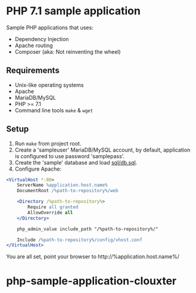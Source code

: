 # PHP 7.1 sample application

Sample PHP applications that uses:
* Dependency Injection
* Apache routing
* Composer (aka: Not reinventing the wheel)

## Requirements

* Unix-like operating systems
* Apache
* MariaDB/MySQL
* PHP >= 7.1
* Command line tools `make` & `wget`

## Setup

1. Run `make` from project root.
2. Create a 'sampleuser' MariaDB/MySQL account, by default, application is configured to use password 'samplepass'.
3. Create the 'sample' database and load [sql/db.sql](/sql/db.sql).
4. Configure Apache:
```apache
<VirtualHost *:80>
    ServerName %application.host.name%
    DocumentRoot /%path-to-repository%/web

    <Directory /%path-to-repository%>
        Require all granted
        AllowOverride all
    </Directory>

    php_admin_value include_path "/%path-to-repository%/"

    Include /%path-to-repository%/config/vhost.conf
</VirtualHost>
```

You are all set, point your browser to http://%application.host.name%/
# php-sample-application-clouxter
